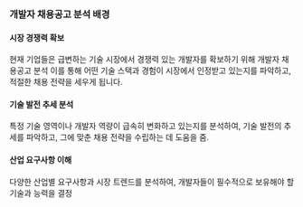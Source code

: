 ### 개발자 채용공고 분석 배경

#### 시장 경쟁력 확보
현재 기업들은 급변하는 기술 시장에서 경쟁력 있는 개발자를 확보하기 위해 개발자 채용공고 분석
이를 통해 어떤 기술 스택과 경험이 시장에서 인정받고 있는지를 파악하고, 적절한 채용 전략을 세우게 됩니다.

#### 기술 발전 추세 분석
특정 기술 영역이나 개발자 역량이 급속히 변화하고 있는지를 분석하여, 기술 발전의 추세를 파악하고, 그에 맞춘 채용 전략을 수립하는 데 도움을 줌.

#### 산업 요구사항 이해
다양한 산업별 요구사항과 시장 트렌드를 분석하여, 개발자들이 필수적으로 보유해야 할 기술과 능력을 결정

